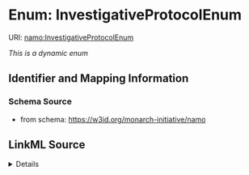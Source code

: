# Enum: InvestigativeProtocolEnum 



URI: [namo:InvestigativeProtocolEnum](https://w3id.org/monarch-initiative/namo/InvestigativeProtocolEnum)


_This is a dynamic enum_







## Identifier and Mapping Information






### Schema Source


* from schema: https://w3id.org/monarch-initiative/namo






## LinkML Source

<details>
```yaml
name: InvestigativeProtocolEnum
from_schema: https://w3id.org/monarch-initiative/namo
rank: 1000
reachable_from:
  source_nodes:
  - OBI:0000272
  relationship_types:
  - rdfs:subClassOf
  is_direct: false

```
</details>